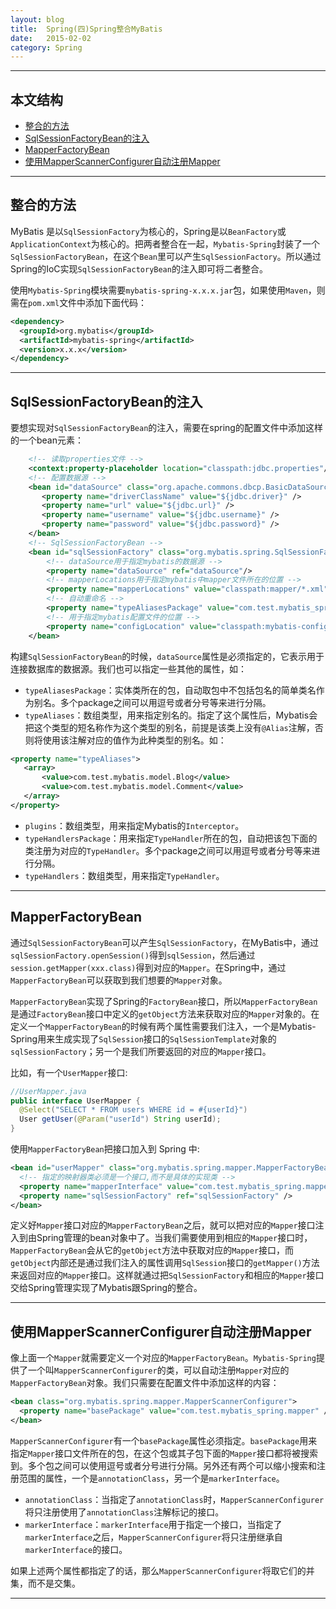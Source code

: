 ```yaml
---
layout: blog
title:  Spring(四)Spring整合MyBatis
date:   2015-02-02 
category: Spring  
---
```



*****

## 本文结构

* [整合的方法](#id1)
* [SqlSessionFactoryBean的注入](SqlSessionFactoryBean)
* [MapperFactoryBean](#MapperFactoryBean)
* [使用MapperScannerConfigurer自动注册Mapper](#MapperScannerConfigurer)

*****

<h2 id="id1"> 整合的方法 </h2>

MyBatis 是以`SqlSessionFactory`为核心的，Spring是以`BeanFactory`或`ApplicationContext`为核心的。把两者整合在一起，`Mybatis-Spring`封装了一个`SqlSessionFactoryBean`，在这个`Bean`里可以产生`SqlSessionFactory`。所以通过Spring的IoC实现`SqlSessionFactoryBean`的注入即可将二者整合。

使用`Mybatis-Spring`模块需要`mybatis-spring-x.x.x.jar`包，如果使用`Maven`，则需在`pom.xml`文件中添加下面代码：

```xml
<dependency>
  <groupId>org.mybatis</groupId>
  <artifactId>mybatis-spring</artifactId>
  <version>x.x.x</version>
</dependency>
```

*****

<h2 id="SqlSessionFactoryBean"> SqlSessionFactoryBean的注入 </h2>

要想实现对`SqlSessionFactoryBean`的注入，需要在spring的配置文件中添加这样的一个bean元素：

```xml
    <!-- 读取properties文件 -->
    <context:property-placeholder location="classpath:jdbc.properties"/>
    <!-- 配置数据源 -->
    <bean id="dataSource" class="org.apache.commons.dbcp.BasicDataSource" destroy-method="close">
       <property name="driverClassName" value="${jdbc.driver}" />
       <property name="url" value="${jdbc.url}" />
       <property name="username" value="${jdbc.username}" />
       <property name="password" value="${jdbc.password}" />
    </bean>
    <!-- SqlSessionFactoryBean -->
    <bean id="sqlSessionFactory" class="org.mybatis.spring.SqlSessionFactoryBean">
        <!-- dataSource用于指定mybatis的数据源 -->
        <property name="dataSource" ref="dataSource"/>
        <!-- mapperLocations用于指定mybatis中mapper文件所在的位置 -->
        <property name="mapperLocations" value="classpath:mapper/*.xml"/>
        <!-- 自动重命名 -->
        <property name="typeAliasesPackage" value="com.test.mybatis_spring.model" />
        <!-- 用于指定mybatis配置文件的位置 -->
        <property name="configLocation" value="classpath:mybatis-config.xml"/>
    </bean> 
```
构建`SqlSessionFactoryBean`的时候，`dataSource`属性是必须指定的，它表示用于连接数据库的数据源。我们也可以指定一些其他的属性，如：

* `typeAliasesPackage`：实体类所在的包，自动取包中不包括包名的简单类名作为别名。多个package之间可以用逗号或者分号等来进行分隔。
* `typeAliases`：数组类型，用来指定别名的。指定了这个属性后，Mybatis会把这个类型的短名称作为这个类型的别名，前提是该类上没有`@Alias`注解，否则将使用该注解对应的值作为此种类型的别名。如：
 
 ```xml
 <property name="typeAliases">  
    <array>  
        <value>com.test.mybatis.model.Blog</value>  
        <value>com.test.mybatis.model.Comment</value>  
    </array>  
</property>
 ```
* `plugins`：数组类型，用来指定Mybatis的`Interceptor`。
* `typeHandlersPackage`：用来指定`TypeHandler`所在的包，自动把该包下面的类注册为对应的`TypeHandler`。多个package之间可以用逗号或者分号等来进行分隔。
* `typeHandlers`：数组类型，用来指定`TypeHandler`。

*****

<h2 id="MapperFactoryBean"> MapperFactoryBean </h2>

通过`SqlSessionFactoryBean`可以产生`SqlSessionFactory`，在MyBatis中，通过`sqlSessionFactory.openSession()`得到`sqlSession`，然后通过`session.getMapper(xxx.class)`得到对应的`Mapper`。在Spring中，通过`MapperFactoryBean`可以获取到我们想要的`Mapper`对象。

`MapperFactoryBean`实现了Spring的`FactoryBean`接口，所以`MapperFactoryBean`是通过`FactoryBean`接口中定义的`getObject`方法来获取对应的`Mapper`对象的。在定义一个`MapperFactoryBean`的时候有两个属性需要我们注入，一个是Mybatis-Spring用来生成实现了`SqlSession`接口的`SqlSessionTemplate`对象的`sqlSessionFactory`；另一个是我们所要返回的对应的`Mapper`接口。

比如，有一个`UserMapper`接口:

```java
//UserMapper.java
public interface UserMapper {
  @Select("SELECT * FROM users WHERE id = #{userId}")
  User getUser(@Param("userId") String userId);
}
```
使用`MapperFactoryBean`把接口加入到 Spring 中:

```xml
<bean id="userMapper" class="org.mybatis.spring.mapper.MapperFactoryBean">
  <!-- 指定的映射器类必须是一个接口,而不是具体的实现类 -->
  <property name="mapperInterface" value="com.test.mybatis_spring.mapper.UserMapper" />
  <property name="sqlSessionFactory" ref="sqlSessionFactory" />
</bean>
```

定义好`Mapper`接口对应的`MapperFactoryBean`之后，就可以把对应的`Mapper`接口注入到由Spring管理的bean对象中了。当我们需要使用到相应的`Mapper`接口时，`MapperFactoryBean`会从它的`getObject`方法中获取对应的`Mapper`接口，而`getObject`内部还是通过我们注入的属性调用`SqlSession`接口的`getMapper()`方法来返回对应的`Mapper`接口。这样就通过把`SqlSessionFactory`和相应的`Mapper`接口交给Spring管理实现了Mybatis跟Spring的整合。

*****

<h2 id="MapperScannerConfigurer"> 使用MapperScannerConfigurer自动注册Mapper </h2>

像上面一个`Mapper`就需要定义一个对应的`MapperFactoryBean`。`Mybatis-Spring`提供了一个叫`MapperScannerConfigurer`的类，可以自动注册`Mapper`对应的`MapperFactoryBean`对象。我们只需要在配置文件中添加这样的内容：

```xml
<bean class="org.mybatis.spring.mapper.MapperScannerConfigurer">
  <property name="basePackage" value="com.test.mybatis_spring.mapper" />
</bean>
```
`MapperScannerConfigurer`有一个`basePackage`属性必须指定。`basePackage`用来指定`Mapper`接口文件所在的包，在这个包或其子包下面的`Mapper`接口都将被搜索到。多个包之间可以使用逗号或者分号进行分隔。另外还有两个可以缩小搜索和注册范围的属性，一个是`annotationClass`，另一个是`markerInterface`。

* `annotationClass`：当指定了`annotationClass`时，`MapperScannerConfigurer`将只注册使用了`annotationClass`注解标记的接口。
* `markerInterface`：`markerInterface`用于指定一个接口，当指定了`markerInterface`之后，`MapperScannerConfigurer`将只注册继承自`markerInterface`的接口。

如果上述两个属性都指定了的话，那么`MapperScannerConfigurer`将取它们的并集，而不是交集。

*****
